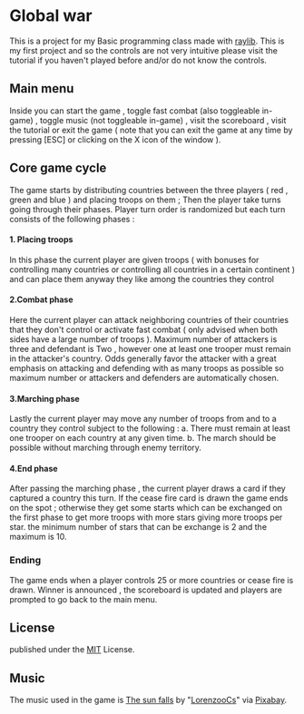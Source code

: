 # Global war
This is a project for my Basic programming class made with [raylib](https://www.raylib.com/).
This is my first project and so the controls are not very intuitive please visit the tutorial if you haven't played before and/or do not know the controls.
## Main menu
Inside you can start the game , toggle fast combat (also toggleable in-game) , toggle music (not toggleable in-game) , visit the scoreboard , visit the tutorial or exit the game ( note that you can exit the game at any time by pressing [ESC] or clicking on the X icon of the window ).
## Core game cycle
The game starts by distributing countries between the three players ( red , green and blue ) and placing troops on them ; Then the player take turns going through their phases. Player turn order is randomized but each turn consists of the following phases :
#### 1. Placing troops
In this phase the current player are given troops ( with bonuses for controlling many countries or controlling all countries in a certain continent ) and can place them anyway they like among the countries they control
#### 2.Combat phase
Here the current player can attack neighboring countries of their countries that they don't control or activate fast combat ( only advised when both sides have a large number of troops ). Maximum number of attackers is three and defendant is Two , however one at least one trooper must remain in the attacker's country. Odds generally favor the attacker with a great emphasis on attacking and defending with as many troops as possible so maximum number or attackers and defenders are automatically chosen.
#### 3.Marching phase
Lastly the current player may move any number of troops from and to a country they control subject to the following :
a. There must remain at least one trooper on each country at any given time.
b. The march should be possible without marching through enemy territory.
#### 4.End phase
After passing the marching phase , the current player draws a card if they captured a country this turn. If the cease fire card is drawn the game ends on the spot ; otherwise they get some starts which can be exchanged on the first phase to get more troops with more stars giving more troops per star. the minimum number of stars that can be exchange is 2 and the maximum is 10.
### Ending
The game ends when a player controls 25 or more countries or cease fire is drawn. Winner is announced , the scoreboard is updated and players are prompted to go back to the main menu.
## License

published under the [MIT](https://choosealicense.com/licenses/mit/) License.
## Music
The music used in the game is [The sun falls](https://pixabay.com/music/build-up-scenes-the-sun-falls-149603/) by "[LorenzooCs](https://pixabay.com/users/lorenzoocs-36307647/)" via [Pixabay](https://pixabay.com/).
